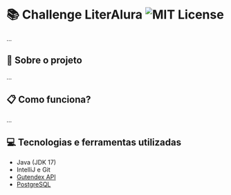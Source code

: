 # :books: Challenge LiterAlura ![MIT License](https://img.shields.io/badge/License-MIT-green.svg)
...

## :wrench: Sobre o projeto
...

## :clipboard: Como funciona?
...

## :computer: Tecnologias e ferramentas utilizadas
- Java (JDK 17)
- IntelliJ e Git
- [Gutendex API](https://gutendex.com)
- [PostgreSQL](https://www.postgresql.org)